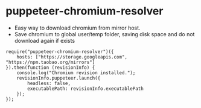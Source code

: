 
# puppeteer-chromium-resolver

* Easy way to download chromium from mirror host.
* Save chromium to global user/temp folder, saving disk space and do not download again if exists

```
require("puppeteer-chromium-resolver")({
    hosts: ["https://storage.googleapis.com", "https://npm.taobao.org/mirrors"]
}).then(function (revisionInfo) {
    console.log("Chromium revision installed.");
    revisionInfo.puppeteer.launch({
        headless: false,
        executablePath: revisionInfo.executablePath
    });
});

```
